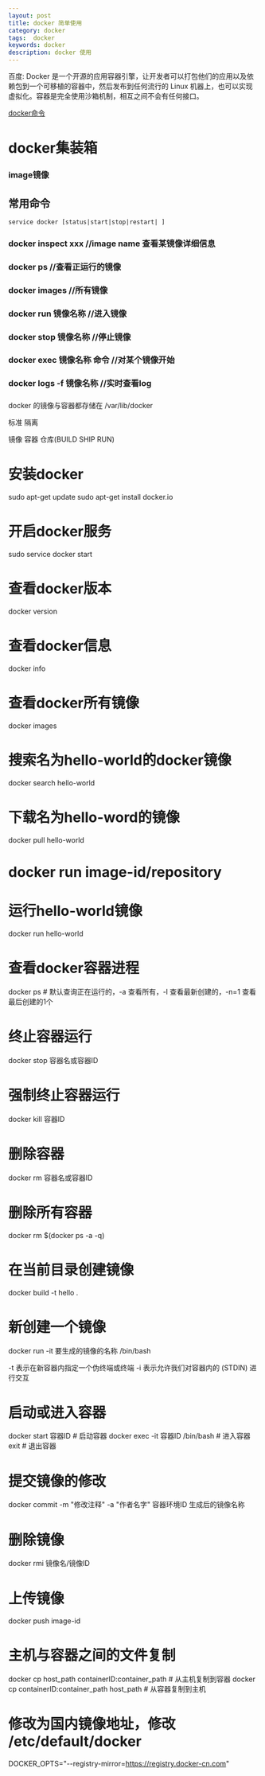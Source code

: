 ```yaml
---
layout: post
title: docker 简单使用
category: docker
tags:  docker
keywords: docker
description: docker 使用
---
```


百度: Docker 是一个开源的应用容器引擎，让开发者可以打包他们的应用以及依赖包到一个可移植的容器中，然后发布到任何流行的 Linux 机器上，也可以实现虚拟化。容器是完全使用沙箱机制，相互之间不会有任何接口。





[docker命令 ](http://www.runoob.com/docker/docker-command-manual.html)



# docker集装箱
### image镜像


## 常用命令
	service docker [status|start|stop|restart| ]



### docker inspect xxx //image name 查看某镜像详细信息

### docker ps //查看正运行的镜像 

### docker images //所有镜像

### docker run 镜像名称 //进入镜像

### docker stop 镜像名称 //停止镜像

### docker exec 镜像名称 命令    //对某个镜像开始

### docker logs -f 镜像名称	//实时查看log 



### 

docker 的镜像与容器都存储在 /var/lib/docker

标准 隔离

镜像 容器 仓库(BUILD SHIP RUN)


# 安装docker
sudo apt-get update
sudo apt-get install docker.io

# 开启docker服务
sudo service docker start
# 查看docker版本
docker version
# 查看docker信息
docker info

# 查看docker所有镜像
docker images
# 搜索名为hello-world的docker镜像
docker search hello-world
# 下载名为hello-word的镜像
docker pull hello-world
# docker run image-id/repository
# 运行hello-world镜像
docker run hello-world

# 查看docker容器进程
docker ps # 默认查询正在运行的，-a 查看所有，-l 查看最新创建的，-n=1 查看最后创建的1个
# 终止容器运行
docker stop 容器名或容器ID
# 强制终止容器运行
docker kill 容器ID
# 删除容器
docker rm 容器名或容器ID
# 删除所有容器
docker rm $(docker ps -a -q)

# 在当前目录创建镜像
docker build -t hello . 
# 新创建一个镜像
docker run -it 要生成的镜像的名称 /bin/bash

-t 表示在新容器内指定一个伪终端或终端
-i 表示允许我们对容器内的 (STDIN) 进行交互

# 启动或进入容器
docker start 容器ID # 启动容器 docker exec -it 容器ID /bin/bash # 进入容器
exit # 退出容器

# 提交镜像的修改
docker commit -m "修改注释" -a "作者名字" 容器环境ID 生成后的镜像名称
# 删除镜像
docker rmi 镜像名/镜像ID

# 上传镜像
docker push image-id

# 主机与容器之间的文件复制
docker cp host_path containerID:container_path # 从主机复制到容器
docker cp containerID:container_path host_path # 从容器复制到主机





# 修改为国内镜像地址，修改 /etc/default/docker 
DOCKER_OPTS="--registry-mirror=https://registry.docker-cn.com"


